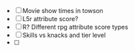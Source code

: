 - [ ] Movie show times in towson
- [ ] L5r attribute score?
- [ ] R? Different rpg attribute score types
- [ ] Skills vs knacks and tier level
- [ ] 